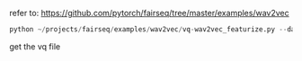 refer to: https://github.com/pytorch/fairseq/tree/master/examples/wav2vec

```python
python ~/projects/fairseq/examples/wav2vec/vq-wav2vec_featurize.py --data-dir test-clean --output-dir test-clean --checkpoint vq-wav2vec.pt --split train --extension tsv
```
get the vq file
